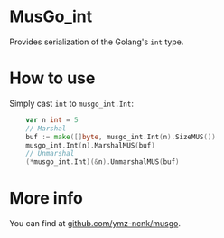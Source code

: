 # MusGo_int
Provides serialization of the Golang's `int` type.

# How to use
Simply cast `int` to `musgo_int.Int`:
```go
	var n int = 5
	// Marshal
	buf := make([]byte, musgo_int.Int(n).SizeMUS())
	musgo_int.Int(n).MarshalMUS(buf)
	// Unmarshal
	(*musgo_int.Int)(&n).UnmarshalMUS(buf)
```

# More info
You can find at [github.com/ymz-ncnk/musgo](https://github.com/ymz-ncnk/musgo).

